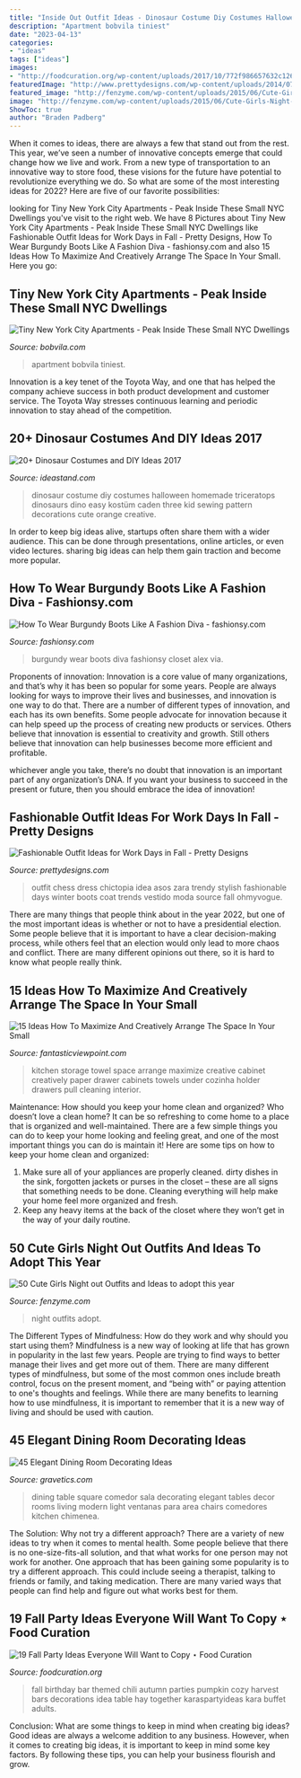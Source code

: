```yaml
---
title: "Inside Out Outfit Ideas - Dinosaur Costume Diy Costumes Halloween Homemade Triceratops Dinosaurs Dino Easy Kostüm Caden Three Kid Sewing Pattern Decorations Cute Orange Creative"
description: "Apartment bobvila tiniest"
date: "2023-04-13"
categories:
- "ideas"
tags: ["ideas"]
images:
- "http://foodcuration.org/wp-content/uploads/2017/10/772f986657632c126bb12657f2bf5cd5.jpg"
featuredImage: "http://www.prettydesigns.com/wp-content/uploads/2014/07/Stylish-Trendy-Outfit-Idea.jpg"
featured_image: "http://fenzyme.com/wp-content/uploads/2015/06/Cute-Girls-Night-out-Outfits-and-Ideas29.jpg"
image: "http://fenzyme.com/wp-content/uploads/2015/06/Cute-Girls-Night-out-Outfits-and-Ideas29.jpg"
ShowToc: true
author: "Braden Padberg"
---
```



When it comes to ideas, there are always a few that stand out from the rest. This year, we’ve seen a number of innovative concepts emerge that could change how we live and work. From a new type of transportation to an innovative way to store food, these visions for the future have potential to revolutionize everything we do. So what are some of the most interesting ideas for 2022? Here are five of our favorite possibilities:

	

		
looking for Tiny New York City Apartments - Peak Inside These Small NYC Dwellings you've visit to the right web. We have 8 Pictures about Tiny New York City Apartments - Peak Inside These Small NYC Dwellings like Fashionable Outfit Ideas for Work Days in Fall - Pretty Designs, How To Wear Burgundy Boots Like A Fashion Diva - fashionsy.com and also 15 Ideas How To Maximize And Creatively Arrange The Space In Your Small. Here you go:
		
    
## Tiny New York City Apartments - Peak Inside These Small NYC Dwellings

<img loading=lazy src="https://empire-s3-production.bobvila.com/slides/30421/original/upper-west-side-tiny-bedroom.jpg?1550887123" onerror="this.onerror=null;this.src='https://tse1.mm.bing.net/th?id=OIP.kIOdMLixRuPPEfvu947_JwHaJ4&amp;pid=15.1';" alt="Tiny New York City Apartments - Peak Inside These Small NYC Dwellings">

_Source: bobvila.com_

>apartment bobvila tiniest. 

	

Innovation is a key tenet of the Toyota Way, and one that has helped the company achieve success in both product development and customer service. The Toyota Way stresses continuous learning and periodic innovation to stay ahead of the competition.

    
## 20+ Dinosaur Costumes And DIY Ideas 2017

<img loading=lazy src="https://ideastand.com/wp-content/uploads/2017/09/dinosaur-costume-diy/7-dinosaur-costume-diy-ideas-tutorials.jpg" onerror="this.onerror=null;this.src='https://tse4.mm.bing.net/th?id=OIP.78xMMOOR7oeVhC7pjPeSBgHaLv&amp;pid=15.1';" alt="20+ Dinosaur Costumes and DIY Ideas 2017">

_Source: ideastand.com_

>dinosaur costume diy costumes halloween homemade triceratops dinosaurs dino easy kostüm caden three kid sewing pattern decorations cute orange creative. 

	

In order to keep big ideas alive, startups often share them with a wider audience. This can be done through presentations, online articles, or even video lectures. sharing big ideas can help them gain traction and become more popular.

    
## How To Wear Burgundy Boots Like A Fashion Diva - Fashionsy.com

<img loading=lazy src="https://fashionsy.com/wp-content/uploads/2016/10/bomber-630x945.jpg" onerror="this.onerror=null;this.src='https://tse1.mm.bing.net/th?id=OIP.UGvMWL6uy3--YdO7S490yQHaLH&amp;pid=15.1';" alt="How To Wear Burgundy Boots Like A Fashion Diva - fashionsy.com">

_Source: fashionsy.com_

>burgundy wear boots diva fashionsy closet alex via. 

	

Proponents of innovation:
Innovation is a core value of many organizations, and that’s why it has been so popular for some years. People are always looking for ways to improve their lives and businesses, and innovation is one way to do that. There are a number of different types of innovation, and each has its own benefits.
Some people advocate for innovation because it can help speed up the process of creating new products or services. Others believe that innovation is essential to creativity and growth. Still others believe that innovation can help businesses become more efficient and profitable.

 whichever angle you take, there’s no doubt that innovation is an important part of any organization’s DNA. If you want your business to succeed in the present or future, then you should embrace the idea of innovation!

    
## Fashionable Outfit Ideas For Work Days In Fall - Pretty Designs

<img loading=lazy src="http://www.prettydesigns.com/wp-content/uploads/2014/07/Stylish-Trendy-Outfit-Idea.jpg" onerror="this.onerror=null;this.src='https://tse2.mm.bing.net/th?id=OIP.CKtQOF4bfdWuYauX794bwgHaK3&amp;pid=15.1';" alt="Fashionable Outfit Ideas for Work Days in Fall - Pretty Designs">

_Source: prettydesigns.com_

>outfit chess dress chictopia idea asos zara trendy stylish fashionable days winter boots coat trends vestido moda source fall ohmyvogue. 

	

There are many things that people think about in the year 2022, but one of the most important ideas is whether or not to have a presidential election. Some people believe that it is important to have a clear decision-making process, while others feel that an election would only lead to more chaos and conflict. There are many different opinions out there, so it is hard to know what people really think.

    
## 15 Ideas How To Maximize And Creatively Arrange The Space In Your Small

<img loading=lazy src="http://www.fantasticviewpoint.com/wp-content/uploads/2015/11/Lavish-Kitchen-Design-Presented-with-Creative-Kitchen-Storage-Ideas-in-the-Form-of-Drawer-Implemented-with-Roller-for-Tissue-and-Towel-634x963.jpg" onerror="this.onerror=null;this.src='https://tse2.mm.bing.net/th?id=OIP.6zfiYRydvfKeVxlNrTtrTwHaLP&amp;pid=15.1';" alt="15 Ideas How To Maximize And Creatively Arrange The Space In Your Small">

_Source: fantasticviewpoint.com_

>kitchen storage towel space arrange maximize creative cabinet creatively paper drawer cabinets towels under cozinha holder drawers pull cleaning interior. 

	

Maintenance: How should you keep your home clean and organized?
Who doesn’t love a clean home? It can be so refreshing to come home to a place that is organized and well-maintained. There are a few simple things you can do to keep your home looking and feeling great, and one of the most important things you can do is maintain it! Here are some tips on how to keep your home clean and organized: 
1. Make sure all of your appliances are properly cleaned. dirty dishes in the sink, forgotten jackets or purses in the closet – these are all signs that something needs to be done. Cleaning everything will help make your home feel more organized and fresh. 
2. Keep any heavy items at the back of the closet where they won’t get in the way of your daily routine.

    
## 50 Cute Girls Night Out Outfits And Ideas To Adopt This Year

<img loading=lazy src="http://fenzyme.com/wp-content/uploads/2015/06/Cute-Girls-Night-out-Outfits-and-Ideas29.jpg" onerror="this.onerror=null;this.src='https://tse3.mm.bing.net/th?id=OIP.AmbbFOwYumlt02hjml7gGAHaLH&amp;pid=15.1';" alt="50 Cute Girls Night out Outfits and Ideas to adopt this year">

_Source: fenzyme.com_

>night outfits adopt. 

	

The Different Types of Mindfulness: How do they work and why should you start using them?
Mindfulness is a new way of looking at life that has grown in popularity in the last few years. People are trying to find ways to better manage their lives and get more out of them. There are many different types of mindfulness, but some of the most common ones include breath control, focus on the present moment, and “being with” or paying attention to one's thoughts and feelings. While there are many benefits to learning how to use mindfulness, it is important to remember that it is a new way of living and should be used with caution.

    
## 45 Elegant Dining Room Decorating Ideas

<img loading=lazy src="https://www.gravetics.com/wp-content/uploads/2017/10/a-surprising-element-to-dining-rooms.jpg" onerror="this.onerror=null;this.src='https://tse2.mm.bing.net/th?id=OIP.XKXC3GYDJsH0bY-eY0Zy3QHaLH&amp;pid=15.1';" alt="45 Elegant Dining Room Decorating Ideas">

_Source: gravetics.com_

>dining table square comedor sala decorating elegant tables decor rooms living modern light ventanas para area chairs comedores kitchen chimenea. 

	

The Solution: Why not try a different approach?
There are a variety of new ideas to try when it comes to mental health. Some people believe that there is no one-size-fits-all solution, and that what works for one person may not work for another. One approach that has been gaining some popularity is to try a different approach. This could include seeing a therapist, talking to friends or family, and taking medication. There are many varied ways that people can find help and figure out what works best for them.

    
## 19 Fall Party Ideas Everyone Will Want To Copy ⋆ Food Curation

<img loading=lazy src="http://foodcuration.org/wp-content/uploads/2017/10/772f986657632c126bb12657f2bf5cd5.jpg" onerror="this.onerror=null;this.src='https://tse3.mm.bing.net/th?id=OIP.gWJYfwt_IsRauoKdYLiROwHaLH&amp;pid=15.1';" alt="19 Fall Party Ideas Everyone Will Want to Copy ⋆ Food Curation">

_Source: foodcuration.org_

>fall birthday bar themed chili autumn parties pumpkin cozy harvest bars decorations idea table hay together karaspartyideas kara buffet adults. 

	

Conclusion: What are some things to keep in mind when creating big ideas?
Good ideas are always a welcome addition to any business. However, when it comes to creating big ideas, it is important to keep in mind some key factors. By following these tips, you can help your business flourish and grow.

